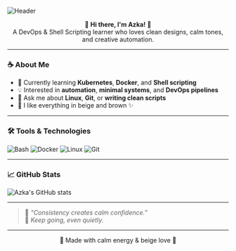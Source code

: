 ![Header](https://capsule-render.vercel.app/api?type=waving&color=b58d6b&height=200&section=header&text=Azka%20Anam&fontColor=f6f1eb&fontSize=45)

<p align="center">
  🌸 <b>Hi there, I'm Azka!</b> 🤎<br>
  A DevOps & Shell Scripting learner who loves clean designs, calm tones, and creative automation.
</p>

---

### ☕ About Me  
- 🌱 Currently learning **Kubernetes**, **Docker**, and **Shell scripting**  
- 💡 Interested in **automation**, **minimal systems**, and **DevOps pipelines**  
- 💬 Ask me about **Linux**, **Git**, or **writing clean scripts**  
- 🎨 I like everything in beige and brown ✨  

---

### 🛠️ Tools & Technologies  
![Bash](https://img.shields.io/badge/Bash-b58d6b?style=for-the-badge&logo=gnu-bash&logoColor=white)
![Docker](https://img.shields.io/badge/Docker-f2e6d8?style=for-the-badge&logo=docker&logoColor=5a4633)
![Linux](https://img.shields.io/badge/Linux-b58d6b?style=for-the-badge&logo=linux&logoColor=white)
![Git](https://img.shields.io/badge/Git-f6f1eb?style=for-the-badge&logo=git&logoColor=b58d6b)

---

### 📈 GitHub Stats  
![Azka's GitHub stats](https://github-readme-stats.vercel.app/api?username=azka-anam&show_icons=true&title_color=b58d6b&icon_color=b58d6b&text_color=5a4633&bg_color=f6f1eb)

---

> 🌿 *“Consistency creates calm confidence.”*  
> 🤍 *Keep going, even quietly.*  

---

<p align="center">🌸 Made with calm energy & beige love 🤎</p>
